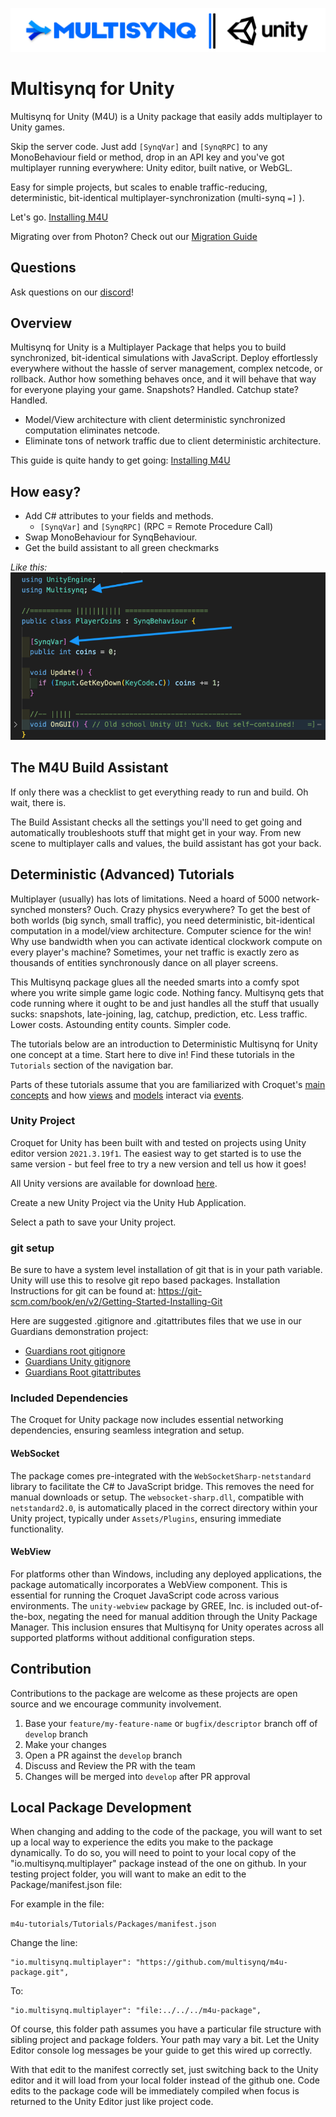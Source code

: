 ![](images/mq_unity_logo.svg)

# Multisynq for Unity
Multisynq for Unity (M4U) is a Unity package that easily adds multiplayer to Unity games.

Skip the server code. Just add `[SynqVar]` and `[SynqRPC]` to any MonoBehaviour field or method, drop in an API key and you've got multiplayer running everywhere: Unity editor, built native, or WebGL.

Easy for simple projects, but scales to enable traffic-reducing, deterministic, bit-identical multiplayer-synchronization (multi-synq `=]` ).

Let's go. [Installing M4U](https://multisynq.io/docs/unity/build_assistant-installation.html)

Migrating over from Photon? Check out our [Migration Guide](https://multisynq.io/docs/unity/photon_migration_guide.html)

## Questions
Ask questions on our [discord](https://multisynq.io/discord)!

## Overview

Multisynq for Unity is a Multiplayer Package that helps you to build synchronized, bit-identical simulations with JavaScript. Deploy effortlessly everywhere without the hassle of server management, complex netcode, or rollback. Author how something behaves once, and it will behave that way for everyone playing your game. Snapshots? Handled. Catchup state? Handled.

- Model/View architecture with client deterministic synchronized computation eliminates netcode.
- Eliminate tons of network traffic due to client deterministic architecture.

This guide is quite handy to get going: [Installing M4U](https://multisynq.io/docs/unity/build_assistant-installation.html)

## How easy?

- Add C# attributes to your fields and methods.
  - `[SynqVar]` and `[SynqRPC]` (RPC = Remote Procedure Call)
- Swap MonoBehaviour for SynqBehaviour.
- Get the build assistant to all green checkmarks

*Like this:*
![Player Coins SynqVar Example](images/playerCoins.png)

## The M4U Build Assistant

If only there was a checklist to get everything ready to run and build. Oh wait, there is.

The Build Assistant checks all the settings you'll need to get going and automatically troubleshoots stuff that might get in your way. From new scene to multiplayer calls and values, the build assistant has got your back.

## Deterministic (Advanced) Tutorials

Multiplayer (usually) has lots of limitations. Need a hoard of 5000 network-synched monsters? Ouch. Crazy physics everywhere? To get the best of both worlds (big synch, small traffic), you need deterministic, bit-identical computation in a model/view architecture. Computer science for the win! Why use bandwidth when you can activate identical clockwork compute on every player's machine? Sometimes, your net traffic is exactly zero as thousands of entities synchronously dance on all player screens.

This Multisynq package glues all the needed smarts into a comfy spot where you write simple game logic code. Nothing fancy. Multisynq gets that code running where it ought to be and just handles all the stuff that usually sucks: snapshots, late-joining, lag, catchup, prediction, etc. Less traffic. Lower costs. Astounding entity counts. Simpler code.

The tutorials below are an introduction to Deterministic Multisynq for Unity one concept at a time. Start here to dive in! Find these tutorials in the `Tutorials` section of the navigation bar.

Parts of these tutorials assume that you are familiarized with Croquet's [main concepts](https://multisynq.io/docs/croquet/index.html#main-concepts) and how [views](https://multisynq.io/docs/croquet/index.html#views) and [models](https://multisynq.io/docs/croquet/index.html#models) interact via [events](https://multisynq.io/docs/croquet/index.html#events).

### Unity Project
Croquet for Unity has been built with and tested on projects using Unity editor version `2021.3.19f1`. The easiest way to get started is to use the same version - but feel free to try a new version and tell us how it goes!

All Unity versions are available for download [here](https://unity.com/releases/editor/archive).

Create a new Unity Project via the Unity Hub Application.

Select a path to save your Unity project.

### git setup
Be sure to have a system level installation of git that is in your path variable. Unity will use this to resolve git repo based packages. Installation Instructions for git can be found at: https://git-scm.com/book/en/v2/Getting-Started-Installing-Git

Here are suggested .gitignore and .gitattributes files that we use in our Guardians demonstration project:
- [Guardians root gitignore](https://github.com/croquet/croquet-for-unity-guardians/blob/release/.gitignore)
- [Guardians Unity gitignore](https://github.com/croquet/croquet-for-unity-guardians/blob/release/unity/.gitignore)
- [Guardians Root gitattributes](https://github.com/croquet/croquet-for-unity-guardians/blob/release/.gitattributes)


### Included Dependencies

The Croquet for Unity package now includes essential networking dependencies, ensuring seamless integration and setup.

#### WebSocket

The package comes pre-integrated with the `WebSocketSharp-netstandard` library to facilitate the C# to JavaScript bridge. This removes the need for manual downloads or setup. The `websocket-sharp.dll`, compatible with `netstandard2.0`, is automatically placed in the correct directory within your Unity project, typically under `Assets/Plugins`, ensuring immediate functionality.

#### WebView

For platforms other than Windows, including any deployed applications, the package automatically incorporates a WebView component. This is essential for running the Croquet JavaScript code across various environments. The `unity-webview` package by GREE, Inc. is included out-of-the-box, negating the need for manual addition through the Unity Package Manager. This inclusion ensures that Multisynq for Unity operates across all supported platforms without additional configuration steps.


## Contribution
Contributions to the package are welcome as these projects are open source and we encourage community involvement.

1. Base your `feature/my-feature-name` or `bugfix/descriptor` branch off of `develop` branch
2. Make your changes
3. Open a PR against the `develop` branch
4. Discuss and Review the PR with the team
5. Changes will be merged into `develop` after PR approval

## Local Package Development

When changing and adding to the code of the package, you will want to set up a local way to experience the edits you make to the package dynamically. To do so, you will need to point to your local copy of the "io.multisynq.multiplayer" package instead of the one on github.
In your testing project folder, you will want to make an edit to the Package/manifest.json file:

For example in the file:

`m4u-tutorials/Tutorials/Packages/manifest.json`

Change the line:

    "io.multisynq.multiplayer": "https://github.com/multisynq/m4u-package.git",

To:

    "io.multisynq.multiplayer": "file:../../../m4u-package",

Of course, this folder path assumes you have a particular file structure with sibling project and package folders. Your path may vary a bit. Let the Unity Editor console log messages be your guide to get this wired up correctly.

With that edit to the manifest correctly set, just switching back to the Unity editor and it will load from your local folder instead of the github one. Code edits to the package code will be immediately compiled when focus is returned to the Unity Editor just like project code.
